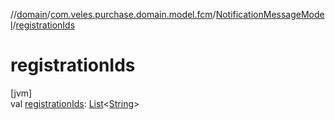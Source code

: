 //[domain](../../../index.md)/[com.veles.purchase.domain.model.fcm](../index.md)/[NotificationMessageModel](index.md)/[registrationIds](registration-ids.md)

# registrationIds

[jvm]\
val [registrationIds](registration-ids.md): [List](https://kotlinlang.org/api/latest/jvm/stdlib/kotlin.collections/-list/index.html)&lt;[String](https://kotlinlang.org/api/latest/jvm/stdlib/kotlin/-string/index.html)&gt;
